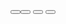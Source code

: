 <!DOCTYPE html>
<html>
<head>
<title>Page Title</title>
</head>
<body>

<div class = "click">
  <button style ="Color: "</button>
  <button></button>
  <button></button>
  <button></button>
  
</div>

</body>
</html>
